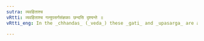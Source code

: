 ```yaml
---
sutra: व्यवहिताश्च
vRtti: व्यवहिताश्च गत्युपसर्गसंज्ञकाः छन्दसि दृश्यन्ते ॥
vRtti_eng: In the _chhandas_ (_veda_) these _gati_ and _upasarga_ are also seen separated from the verb by intervening words.

---
```

